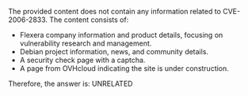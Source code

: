 The provided content does not contain any information related to CVE-2006-2833. The content consists of:

- Flexera company information and product details, focusing on vulnerability research and management.
- Debian project information, news, and community details.
- A security check page with a captcha.
- A page from OVHcloud indicating the site is under construction.

Therefore, the answer is: UNRELATED